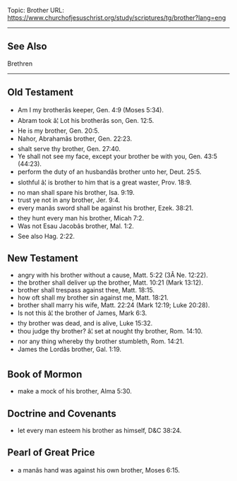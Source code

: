 Topic: Brother
URL: https://www.churchofjesuschrist.org/study/scriptures/tg/brother?lang=eng

---

## See Also

Brethren

---

## Old Testament

- Am I my brotherâs keeper, Gen. 4:9 (Moses 5:34).
- Abram took â¦ Lot his brotherâs son, Gen. 12:5.
- He is my brother, Gen. 20:5.
- Nahor, Abrahamâs brother, Gen. 22:23.
- shalt serve thy brother, Gen. 27:40.
- Ye shall not see my face, except your brother be with you, Gen. 43:5 (44:23).
- perform the duty of an husbandâs brother unto her, Deut. 25:5.
- slothful â¦ is brother to him that is a great waster, Prov. 18:9.
- no man shall spare his brother, Isa. 9:19.
- trust ye not in any brother, Jer. 9:4.
- every manâs sword shall be against his brother, Ezek. 38:21.
- they hunt every man his brother, Micah 7:2.
- Was not Esau Jacobâs brother, Mal. 1:2.
- See also Hag. 2:22.

## New Testament

- angry with his brother without a cause, Matt. 5:22 (3Â Ne. 12:22).
- the brother shall deliver up the brother, Matt. 10:21 (Mark 13:12).
- brother shall trespass against thee, Matt. 18:15.
- how oft shall my brother sin against me, Matt. 18:21.
- brother shall marry his wife, Matt. 22:24 (Mark 12:19; Luke 20:28).
- Is not this â¦ the brother of James, Mark 6:3.
- thy brother was dead, and is alive, Luke 15:32.
- thou judge thy brother? â¦ set at nought thy brother, Rom. 14:10.
- nor any thing whereby thy brother stumbleth, Rom. 14:21.
- James the Lordâs brother, Gal. 1:19.

## Book of Mormon

- make a mock of his brother, Alma 5:30.

## Doctrine and Covenants

- let every man esteem his brother as himself, D&C 38:24.

## Pearl of Great Price

- a manâs hand was against his own brother, Moses 6:15.

